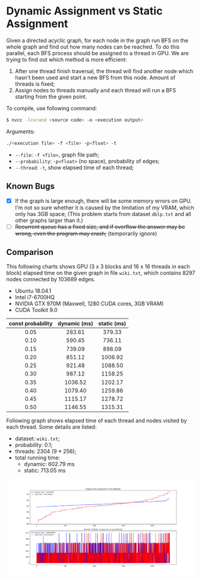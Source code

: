 # Dynamic Assignment vs Static Assignment

Given a directed acyclic graph, for each node in the graph run BFS on the whole graph and find out how many nodes can be reached. To do this parallel, each BFS process should be assigned to a thread in GPU. We are trying to find out which method is more efficient:

1. After one thread finish traversal, the thread will find another node which hasn't been used and start a new BFS from this node. Amount of threads is fixed;  
2. Assign nodes to threads manually and each thread will run a BFS starting from the given point.

To compile, use following command:

```bash
$ nvcc -lcurand <source code> -o <execution output>
```

Arguments:

```bash
./<execution file> -f <file> -p<float> -t
```

- `--file`: `-f <file>`, graph file path;  
- `--probability`: `-p<float>` (no space), probability of edges;  
- `--thread`: `-t`, show elapsed time of each thread;

## Known Bugs

- [x] If the graph is large enough, there will be some memory errors on GPU. I'm not so sure whether it is caused by the limitation of my VRAM, which only has 3GB space; (This problem starts from dataset `dblp.txt` and all other graphs larger than it.)  
- [ ] ~~Recurrent queue has a fixed size, and if overflow the answer may be wrong, even the program may crash;~~ (temporarily ignore)  

## Comparison

This following charts shows GPU (3 x 3 blocks and 16 x 16 threads in each block) elapsed time on the given graph in file `wiki.txt`, which contains 8297 nodes connected by 103689 edges.

- Ubuntu 18.04.1  
- Intel i7-6700HQ  
- NVIDIA GTX 970M (Maxwell, 1280 CUDA cores, 3GB VRAM)  
- CUDA Toolkit 9.0


|const probability|dynamic (ms)|static (ms)|
|:-:|:-:|:-:|
|0.05|283.61|379.33|
|0.10|590.45|736.11|
|0.15|739.09|898.09|
|0.20|851.12|1006.92|
|0.25|921.48|1088.50|
|0.30|987.12|1158.25|
|0.35|1036.52|1202.17|
|0.40|1079.40|1259.86|
|0.45|1115.17|1278.72|
|0.50|1146.55|1315.31|

Following graph shows elapsed time of each thread and nodes visited by each thread. Some details are listed:

- dataset: `wiki.txt`;  
- probability: 0.1;  
- threads: 2304 (9 * 256);  
- total running time:  
    - dynamic: 602.79 ms  
    - static: 713.05 ms  

![](../res/wiki.png)